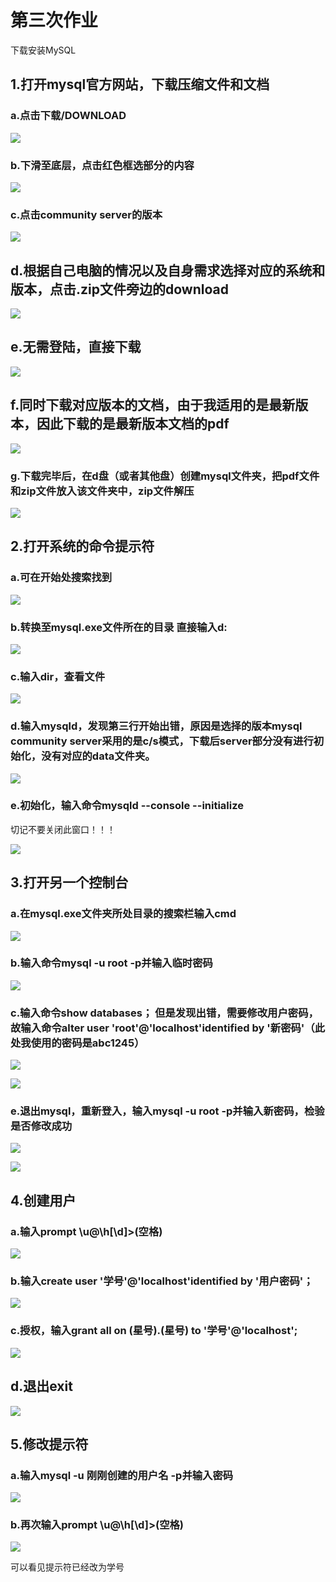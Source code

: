 # 第三次作业

下载安装MySQL

## 1.打开mysql官方网站，下载压缩文件和文档

### a.点击下载/DOWNLOAD

![](./img/1.png)

### b.下滑至底层，点击红色框选部分的内容

![](./img/2.png)

### c.点击community server的版本

![](./img/3.png)

## d.根据自己电脑的情况以及自身需求选择对应的系统和版本，点击.zip文件旁边的download

![](./img/4.png)

## e.无需登陆，直接下载

![](./img/5.png)

## f.同时下载对应版本的文档，由于我适用的是最新版本，因此下载的是最新版本文档的pdf

![](./img/6.png)

### g.下载完毕后，在d盘（或者其他盘）创建mysql文件夹，把pdf文件和zip文件放入该文件夹中，zip文件解压

![](./img/7.png)

## 2.打开系统的命令提示符

### a.可在开始处搜索找到

![](./img/8.png)

### b.转换至mysql.exe文件所在的目录 直接输入d:

![](./img/9.png)

### c.输入dir，查看文件

![](./img/10.png)

### d.输入mysqld，发现第三行开始出错，原因是选择的版本mysql community server采用的是c/s模式，下载后server部分没有进行初始化，没有对应的data文件夹。

![](./img/11.png)

### e.初始化，输入命令mysqld --console --initialize

切记不要关闭此窗口！！！

![](./img/12.png)

## 3.打开另一个控制台

### a.在mysql.exe文件夹所处目录的搜索栏输入cmd

![](./img/13.png)

### b.输入命令mysql -u root -p并输入临时密码

![](./img/14.png)

### c.输入命令show databases；   但是发现出错，需要修改用户密码，故输入命令alter user 'root'@'localhost'identified by '新密码'（此处我使用的密码是abc1245）

![](./img/15.png)

![](./img/16.png)

### e.退出mysql，重新登入，输入mysql -u root -p并输入新密码，检验是否修改成功

![](./img/17.png)

![](./img/18.png)

## 4.创建用户

### a.输入prompt  \u@\h[\d]>(空格)

![](./img/19.png)

### b.输入create user '学号'@'localhost'identified by '用户密码'；

![](./img/20.png)

### c.授权，输入grant all on (星号).(星号) to '学号'@'localhost';

![](./img/21.png)

## d.退出exit

![](./img/22.png)

## 5.修改提示符

### a.输入mysql -u 刚刚创建的用户名 -p并输入密码

![](./img/23.png)

### b.再次输入prompt  \u@\h[\d]>(空格)

![](./img/24.png)

可以看见提示符已经改为学号
